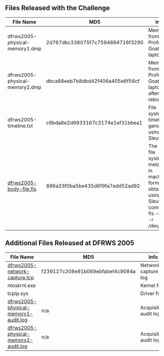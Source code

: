 ## Files Released with the Challenge

| File Name | MD5 | Info |
| --- | --- | --- |
| dfrws2005-physical-memory1.dmp | 2d767dbc338075f7c7594894716f3290 | Memory from Professor Goatboy's laptop
| dfrws2005-physical-memory2.dmp | dbca88eeb7b8dbd42f406a405e6f56cf | Memory from Professor Goatboy's laptop, after a reboot
| dfrws2005-timeline.txt | c6bda8e2d9933167c3174e1ef31bbea1 | File system timeline generated using the Sleuthkit |
| [dfrws2005-body-file.fls](materials/dfrws2005-body-file.fls.bz2) | 896a33f0ba5be435d6f9fa7edd52ad92 | The same file system metadata in mactime format obtained using the Sleuthkit command fls -m '/' -r /dev/hda1 |

## Additional Files Released at DFRWS 2005
| File Name | MD5 | Info |
| --- | --- | --- |
[dfrws2005-network-capture.tcp](materials/dfrws2005-body-file.fls.bz2) | f239127c208e91b069ebfabef4c9084a | Network capture log
ntoskrnl.exe | | Kernel file
tcpip.sys | | Driver file
[dfrws2005-physical-memory1-audit.log](materials/dfrws2005-physical-memory1-audit.log.md) | n/a | Acquisition audit logs
[dfrws2005-physical-memory2-audit.log](materials/dfrws2005-physical-memory2-audit.log.md) | n/a | Acquisition audit logs
